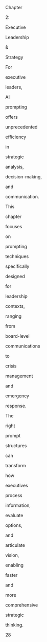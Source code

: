 Chapter
 
2:
 
Executive
 
Leadership
 
&
 
Strategy
 
 
 
For
 
executive
 
leaders,
 
AI
 
prompting
 
offers
 
unprecedented
 
efficiency
 
in
 
strategic
 
analysis,
 
decision-making,
 
and
 
communication.
 
This
 
chapter
 
focuses
 
on
 
prompting
 
techniques
 
specifically
 
designed
 
for
 
leadership
 
contexts,
 
ranging
 
from
 
board-level
 
communications
 
to
 
crisis
 
management
 
and
 
emergency
 
response.
 
The
 
right
 
prompt
 
structures
 
can
 
transform
 
how
 
executives
 
process
 
information,
 
evaluate
 
options,
 
and
 
articulate
 
vision,
 
enabling
 
faster
 
and
 
more
 
comprehensive
 
strategic
 
thinking.
 
28
 
 
